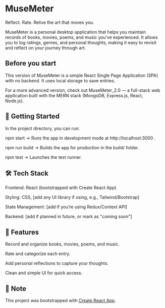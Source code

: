 # MuseMeter

Reflect. Rate. Relive the art that moves you.

MuseMeter is a personal desktop application that helps you maintain records of books, movies, poems, and music you’ve experienced. It allows you to log ratings, genres, and personal thoughts, making it easy to revisit and reflect on your journey through art.

## Before you start

This version of MuseMeter is a simple React Single Page Application (SPA) with no backend. It uses local storage to save entries.

For a more advanced version, check out MuseMeter_2.0 — a full-stack web application built with the MERN stack (MongoDB, Express.js, React, Node.js).

## 🚀 Getting Started

In the project directory, you can run:

npm start → Runs the app in development mode at http://localhost:3000
.

npm run build → Builds the app for production in the build/ folder.

npm test → Launches the test runner.

## 🛠️ Tech Stack

Frontend: React (bootstrapped with Create React App)

Styling: CSS, [add any UI library if using, e.g., Tailwind/Bootstrap]

State Management: [add if you’re using Redux/Context API]

Backend: [add if planned in future, or mark as "coming soon"]

## 📖 Features

Record and organize books, movies, poems, and music.

Rate and categorize each entry.

Add personal reflections to capture your thoughts.

Clean and simple UI for quick access.

## 📌 Note

This project was bootstrapped with [Create React App](https://github.com/facebook/create-react-app).
